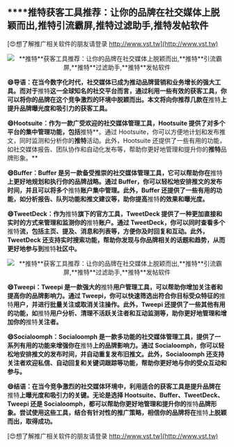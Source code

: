 ## ****推特**获客工具推荐：让你的品牌在社交媒体上脱颖而出,**推特**引流霸屏,**推特**过滤助手,**推特**发帖软件**

[😍想了解推广相关软件的朋友请登录 http://www.vst.tw](http://www.vst.tw)

 <center><img src="https://vst.tw/MP4/tuiguang/png/2.png" alt="**推特**获客工具推荐：让你的品牌在社交媒体上脱颖而出,**推特**引流霸屏,**推特**过滤助手,**推特**发帖软件"></center>

**😄导语：在当今数字化时代，社交媒体已成为推动品牌营销和业务增长的强大工具。而对于**推特**这一全球知名的社交平台而言，通过利用一些有效的获客工具，你可以将你的品牌在这个竞争激烈的环境中脱颖而出。本文将向你推荐几款在**推特**上提升品牌曝光度和吸引力的获客工具。**

**😄Hootsuite：作为一款广受欢迎的社交媒体管理工具，Hootsuite 提供了对多个平台的集中管理功能，包括**推特**。通过 Hootsuite，你可以方便地计划和发布推文，同时监测和分析你的**推特**活动。此外，Hootsuite 还提供了一些有用的功能，如社交媒体报告、团队协作和自动化发布等，帮助你更好地管理和提升你的**推特**品牌形象。**

**😄Buffer：Buffer 是另一款备受推崇的社交媒体管理工具，它可以帮助你在**推特**上更好地规划和执行你的品牌战略。通过 Buffer，你可以轻松地安排推文的发布时间，并且可以将多个**推特**账户集中管理。此外，Buffer 还提供了一些有用的功能，如分析报告、队列功能和推文建议等，助你提高**推特**的效果和曝光度。**

**😄TweetDeck：作为**推特**旗下的官方工具，TweetDeck 提供了一种更加直接和实时的方式来管理和监测你的**推特**账户。通过 TweetDeck，你可以同时查看多个**推特**流，包括主页、提及、消息和列表等，方便你及时回复和互动。此外，TweetDeck 还支持实时搜索功能，帮助你发现与你品牌相关的话题和趋势，从而更好地参与到**推特**社区中。**

 <center><img src="https://vst.tw/MP4/tuiguang/png/1.png" alt="**推特**获客工具推荐：让你的品牌在社交媒体上脱颖而出,**推特**引流霸屏,**推特**过滤助手,**推特**发帖软件"></center>

**😄Tweepi：Tweepi 是一款强大的**推特**用户管理工具，可以帮助你增加关注者和提高你的品牌影响力。通过 Tweepi，你可以快速筛选出符合你目标受众特征的**推特**用户，并进行批量关注或取消关注操作。此外，Tweepi 还提供了一些其他有用的功能，如**推特**用户分析、清理不活跃关注者和互动监测等，助你更好地管理和增加你的**推特**关注者。**

**😄Socialoomph：Socialoomph 是一款多功能的社交媒体管理工具，提供了一系列有用的功能来增强你在**推特**上的品牌影响力。通过 Socialoomph，你可以轻松地安排推文的发布时间，并自动重复发布旧推文。此外，Socialoomph 还支持关注者欢迎私信、自动回复和关键词跟踪等功能，帮助你更好地与你的受众互动和参与。**

**😄结语：在当今竞争激烈的社交媒体环境中，利用适合的获客工具是提升品牌在**推特**上曝光度和吸引力的关键。无论是选择 Hootsuite、Buffer、TweetDeck、Tweepi 还是 Socialoomph，都可以帮助你更好地管理和提升你的**推特**品牌形象。尝试使用这些工具，结合有针对性的推广策略，相信你的品牌将在**推特**上脱颖而出，取得成功。**

[😍想了解推广相关软件的朋友请登录 http://www.vst.tw](http://www.vst.tw)



